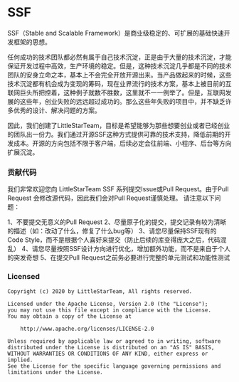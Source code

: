# SSF
SSF（Stable and Scalable Framework）是商业级稳定的、可扩展的基础快速开发框架的思想。



任何成功的技术团队都必然有属于自己技术沉淀，正是由于大量的技术沉淀，才能保证开发过程中高效，生产环境的稳定。但是，这种技术沉淀几乎都是不同的技术团队的安身立命之本，基本上不会完全开放开源出来。当产品做起来的时候，这些技术沉淀都有机会成为变现的筹码，现在业界流行的技术方案，基本上被目前的互联网巨头所把控着，这种例子就数不胜数，这里就不一一例举了。但是，互联网发展的这些年，创业失败的远远超过成功的。那么这些年失败的项目中，并不缺乏许多优秀的设计、解决问题的方案。

因此，我们创建了LittleStarTeam，目标是希望能够为那些想要创业或者已经创业的团队出一份力。我们通过开源SSF这种方式提供可靠的技术支持，降低前期的开发成本。开源的方向包括不限于客户端，后续必定会往前端、小程序、后台等方向扩展沉淀。


### 贡献代码

我们非常欢迎您向 LittleStarTeam SSF 系列提交Issue或Pull Request。由于Pull Request 会修改源代码，因此我们会对Pull Request谨慎处理。
请注意以下问题：

1、不要提交无意义的Pull Request
2、尽量原子化的提交，提交记录有较为清晰的描述（如：改动了什么，修复了什么bug等）
3、请您尽量保持SSF现有的Code Style，而不是根据个人喜好来提交（防止后续的库变得庞大之后，代码混乱）
4、请您尽量按照SSF设计方向进行优化，增加额外功能，而不是来自于个人的突发奇想
5、在提交Pull Request之前务必要进行完整的单元测试和功能性测试


### Licensed
 
    Copyright (c) 2020 by LittleStarTeam, All rights reserved.

    Licensed under the Apache License, Version 2.0 (the "License");
    you may not use this file except in compliance with the License.
    You may obtain a copy of the License at
 
        http://www.apache.org/licenses/LICENSE-2.0
 
    Unless required by applicable law or agreed to in writing, software
    distributed under the License is distributed on an "AS IS" BASIS,
    WITHOUT WARRANTIES OR CONDITIONS OF ANY KIND, either express or implied.
    See the License for the specific language governing permissions and
    limitations under the License.


